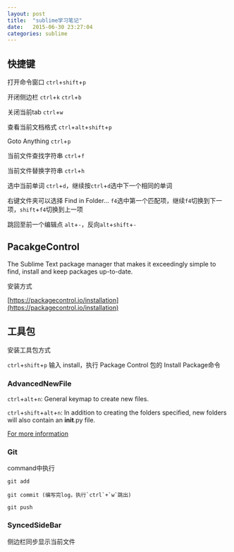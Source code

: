 ```yaml
---
layout: post
title:  "sublime学习笔记"
date:   2015-06-30 23:27:04
categories: sublime
---
```


## 快捷键

打开命令窗口 `ctrl`+`shift`+`p`

开闭侧边栏 `ctrl`+`k` `ctrl`+`b`

关闭当前tab `ctrl`+`w`

查看当前文档格式 `ctrl`+`alt`+`shift`+`p`

Goto Anything `ctrl`+`p`

当前文件查找字符串 `ctrl`+`f`

当前文件替换字符串 `ctrl`+`h`

选中当前单词 `ctrl`+`d`，继续按`ctrl`+`d`选中下一个相同的单词

右键文件夹可以选择 Find in Folder... `f4`选中第一个匹配项，继续`f4`切换到下一项，`shift`+`f4`切换到上一项

跳回至前一个编辑点 `alt`+`-`，反向`alt`+`shift`+`-`

## PacakgeControl

The Sublime Text package manager that makes it exceedingly simple to find, install and keep packages up-to-date.

安装方式

[https://packagecontrol.io/installation](https://packagecontrol.io/installation)

## 工具包

安装工具包方式

`ctrl`+`shift`+`p` 输入 install，执行 Package Control 包的 Install Package命令

### AdvancedNewFile

`ctrl`+`alt`+`n`: General keymap to create new files.

`ctrl`+`shift`+`alt`+`n`: In addition to creating the folders specified, new folders will also contain an __init__.py file.

[For more information](https://github.com/skuroda/Sublime-AdvancedNewFile)

### Git

command中执行

	git add
	
	git commit (编写完log，执行`ctrl`+`w`跳出)
	
	git push

### SyncedSideBar

侧边栏同步显示当前文件


